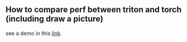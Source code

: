 ## How to compare perf between triton and torch (including draw a picture)

see a demo in this [link](https://triton-lang.org/main/getting-started/tutorials/01-vector-add.html).